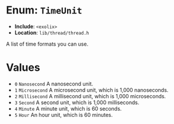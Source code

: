 # Enum: `TimeUnit`
- **Include**: `<exolix>`
- **Location**: `lib/thread/thread.h`

A list of time formats you can use.

# Values
 - `0` `Nanosecond` A nanosecond unit.
 - `1` `Microsecond` A microsecond unit, which is 1,000 nanoseconds.
 - `2` `Millisecond` A millisecond unit, which is 1,000 microseconds.
 - `3` `Second` A second unit, which is 1,000 milliseconds.
 - `4` `Minute` A minute unit, which is 60 seconds.
 - `5` `Hour` An hour unit, which is 60 minutes.
